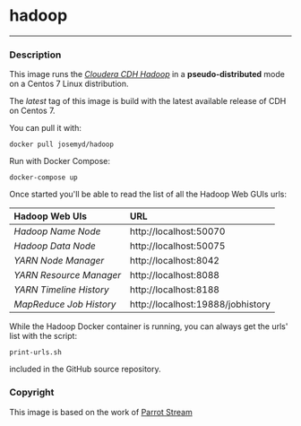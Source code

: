 # **hadoop**
___

### Description

This image runs the [*Cloudera CDH Hadoop*](https://www.cloudera.com/products/open-source/apache-hadoop/key-cdh-components.html) in a **pseudo-distributed** mode on a Centos 7 Linux distribution.

The *latest* tag of this image is build with the latest available release of CDH on Centos 7.

You can pull it with:

    docker pull josemyd/hadoop

Run with Docker Compose:

    docker-compose up

Once started you'll be able to read the list of all the Hadoop Web GUIs urls:

| **Hadoop Web UIs**        |**URL**                            |
|:--------------------------|:----------------------------------|
| *Hadoop Name Node*        | http://localhost:50070            |
| *Hadoop Data Node*        | http://localhost:50075            |
| *YARN Node Manager*       | http://localhost:8042             |
| *YARN Resource Manager*   | http://localhost:8088             |
| *YARN Timeline History*   | http://localhost:8188             |
| *MapReduce Job History*   | http://localhost:19888/jobhistory |

While the Hadoop Docker container is running, you can always get the urls' list with the script:

    print-urls.sh

included in the GitHub source repository.

### Copyright

This image is based on the work of [Parrot Stream](https://github.com/parrot-stream/docker-hadoop/)